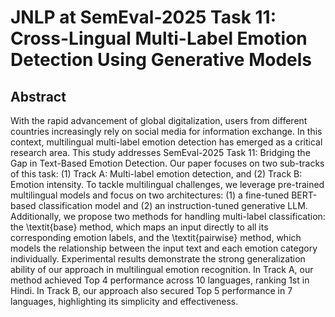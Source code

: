 # JNLP at SemEval-2025 Task 11: Cross-Lingual Multi-Label Emotion Detection Using Generative Models

## Abstract 

With the rapid advancement of global digitalization, users from different countries increasingly rely on social media for information exchange. In this context, multilingual multi-label emotion detection has emerged as a critical research area.
This study addresses SemEval-2025 Task 11: Bridging the Gap in Text-Based Emotion Detection. Our paper focuses on two sub-tracks of this task: (1) Track A: Multi-label emotion detection, and (2) Track B: Emotion intensity.
To tackle multilingual challenges, we leverage pre-trained multilingual models and focus on two architectures: (1) a fine-tuned BERT-based classification model and (2) an instruction-tuned generative LLM. Additionally, we propose two methods for handling multi-label classification: the \textit{base} method, which maps an input directly to all its corresponding emotion labels, and the \textit{pairwise} method, which models the relationship between the input text and each emotion category individually.
Experimental results demonstrate the strong generalization ability of our approach in multilingual emotion recognition. In Track A, our method achieved Top 4 performance across 10 languages, ranking 1st in Hindi. In Track B, our approach also secured Top 5 performance in 7 languages, highlighting its simplicity and effectiveness.
